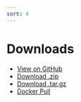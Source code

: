 ```yaml
---
sort: 4
---
```


# Downloads

* <a href="{{ site.github.repository_url }}" class="btn">View on GitHub</a>
* <a href="{{ site.github.zip_url }}" class="btn">Download .zip</a>
*  <a href="{{ site.github.tar_url }}" class="btn">Download .tar.gz</a>
*  <a href="https://hub.docker.com/r/appdynamicscx/configmyapp" target="_blank" class="btn">Docker Pull</a>